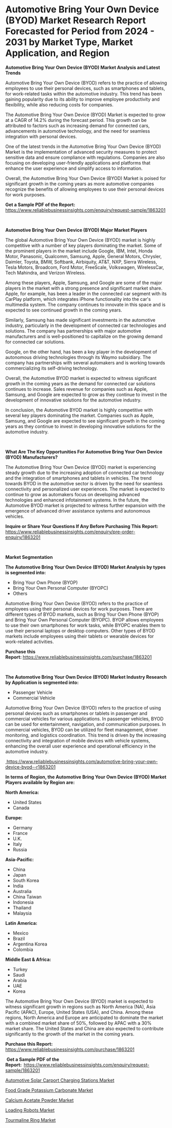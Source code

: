 <p><h1>Automotive Bring Your Own Device (BYOD) Market Research Report Forecasted for Period from 2024 -  2031 by Market Type, Market Application, and Region</h1></p><p><strong>Automotive Bring Your Own Device (BYOD) Market Analysis and Latest Trends</strong></p>
<p><p>Automotive Bring Your Own Device (BYOD) refers to the practice of allowing employees to use their personal devices, such as smartphones and tablets, for work-related tasks within the automotive industry. This trend has been gaining popularity due to its ability to improve employee productivity and flexibility, while also reducing costs for companies.</p><p>The Automotive Bring Your Own Device (BYOD) Market is expected to grow at a CAGR of 14.2% during the forecast period. This growth can be attributed to factors such as increasing demand for connected cars, advancements in automotive technology, and the need for seamless integration with personal devices.</p><p>One of the latest trends in the Automotive Bring Your Own Device (BYOD) Market is the implementation of advanced security measures to protect sensitive data and ensure compliance with regulations. Companies are also focusing on developing user-friendly applications and platforms that enhance the user experience and simplify access to information.</p><p>Overall, the Automotive Bring Your Own Device (BYOD) Market is poised for significant growth in the coming years as more automotive companies recognize the benefits of allowing employees to use their personal devices for work purposes.</p></p>
<p><strong>Get a Sample PDF of the Report:&nbsp;</strong> <a href="https://www.reliablebusinessinsights.com/enquiry/request-sample/1863201">https://www.reliablebusinessinsights.com/enquiry/request-sample/1863201</a></p>
<p>&nbsp;</p>
<p><strong>Automotive Bring Your Own Device (BYOD) Major Market Players</strong></p>
<p><p>The global Automotive Bring Your Own Device (BYOD) market is highly competitive with a number of key players dominating the market. Some of the prominent players in the market include Google, IBM, Intel, Honda Motor, Panasonic, Qualcomm, Samsung, Apple, General Motors, Chrysler, Daimler, Toyota, BMW, Softbank, Airbiquity, AT&T, NXP, Sierra Wireless, Tesla Motors, Broadcom, Ford Motor, FreeScale, Volkswagen, WirelessCar, Tech Mahindra, and Verizon Wireless.</p><p>Among these players, Apple, Samsung, and Google are some of the major players in the market with a strong presence and significant market share. Apple, for example, has been a leader in the connected car segment with its CarPlay platform, which integrates iPhone functionality into the car's multimedia system. The company continues to innovate in this space and is expected to see continued growth in the coming years.</p><p>Similarly, Samsung has made significant investments in the automotive industry, particularly in the development of connected car technologies and solutions. The company has partnerships with major automotive manufacturers and is well-positioned to capitalize on the growing demand for connected car solutions.</p><p>Google, on the other hand, has been a key player in the development of autonomous driving technologies through its Waymo subsidiary. The company has partnerships with several automakers and is working towards commercializing its self-driving technology.</p><p>Overall, the Automotive BYOD market is expected to witness significant growth in the coming years as the demand for connected car solutions continues to increase. Sales revenue for companies such as Apple, Samsung, and Google are expected to grow as they continue to invest in the development of innovative solutions for the automotive industry.</p><p>In conclusion, the Automotive BYOD market is highly competitive with several key players dominating the market. Companies such as Apple, Samsung, and Google are expected to see significant growth in the coming years as they continue to invest in developing innovative solutions for the automotive industry.</p></p>
<p>&nbsp;</p>
<p><strong>What Are The Key Opportunities For Automotive Bring Your Own Device (BYOD) Manufacturers?</strong></p>
<p><p>The Automotive Bring Your Own Device (BYOD) market is experiencing steady growth due to the increasing adoption of connected car technology and the integration of smartphones and tablets in vehicles. The trend towards BYOD in the automotive sector is driven by the need for seamless connectivity and personalized user experiences. The market is expected to continue to grow as automakers focus on developing advanced technologies and enhanced infotainment systems. In the future, the Automotive BYOD market is projected to witness further expansion with the emergence of advanced driver assistance systems and autonomous vehicles.</p></p>
<p><strong>Inquire or Share Your Questions If Any Before Purchasing This Report:</strong> <a href="https://www.reliablebusinessinsights.com/enquiry/pre-order-enquiry/1863201">https://www.reliablebusinessinsights.com/enquiry/pre-order-enquiry/1863201</a></p>
<p>&nbsp;</p>
<p><strong>Market Segmentation</strong></p>
<p><strong>The Automotive Bring Your Own Device (BYOD) Market Analysis by types is segmented into:</strong></p>
<p><ul><li>Bring Your Own Phone (BYOP)</li><li>Bring Your Own Personal Computer (BYOPC)</li><li>Others</li></ul></p>
<p><p>Automotive Bring Your Own Device (BYOD) refers to the practice of employees using their personal devices for work purposes. There are different types of BYOD markets, such as Bring Your Own Phone (BYOP) and Bring Your Own Personal Computer (BYOPC). BYOP allows employees to use their own smartphones for work tasks, while BYOPC enables them to use their personal laptops or desktop computers. Other types of BYOD markets include employees using their tablets or wearable devices for work-related activities.</p></p>
<p><strong>Purchase this Report:&nbsp;</strong><a href="https://www.reliablebusinessinsights.com/purchase/1863201">https://www.reliablebusinessinsights.com/purchase/1863201</a></p>
<p>&nbsp;</p>
<p><strong>The Automotive Bring Your Own Device (BYOD) Market Industry Research by Application is segmented into:</strong></p>
<p><ul><li>Passenger Vehicle</li><li>Commercial Vehicle</li></ul></p>
<p><p>Automotive Bring Your Own Device (BYOD) refers to the practice of using personal devices such as smartphones or tablets in passenger and commercial vehicles for various applications. In passenger vehicles, BYOD can be used for entertainment, navigation, and communication purposes. In commercial vehicles, BYOD can be utilized for fleet management, driver monitoring, and logistics coordination. This trend is driven by the increasing connectivity and integration of mobile devices with vehicle systems, enhancing the overall user experience and operational efficiency in the automotive industry.</p></p>
<p><a href="https://www.reliablebusinessinsights.com/automotive-bring-your-own-device-byod--r1863201">&nbsp;https://www.reliablebusinessinsights.com/automotive-bring-your-own-device-byod--r1863201</a></p>
<p><strong>In terms of Region, the Automotive Bring Your Own Device (BYOD) Market Players available by Region are:</strong></p>
<p>
    <p> <strong> North America: </strong>
        <ul>
            <li>United States</li>
            <li>Canada</li>
        </ul>
        </p> 
    <p> <strong> Europe: </strong>
        <ul>
            <li>Germany</li>
            <li>France</li>
            <li>U.K.</li>
            <li>Italy</li>
            <li>Russia</li>
        </ul>
        </p> 
    <p> <strong> Asia-Pacific: </strong>
        <ul>
            <li>China</li>
            <li>Japan</li>
            <li>South Korea</li>
            <li>India</li>
            <li>Australia</li>
            <li>China Taiwan</li>
            <li>Indonesia</li>
            <li>Thailand</li>
            <li>Malaysia</li>
        </ul>
        </p> 
    <p> <strong> Latin America: </strong>
        <ul>
            <li>Mexico</li>
            <li>Brazil</li>
            <li>Argentina Korea</li>
            <li>Colombia</li>
        </ul>
        </p> 
    <p> <strong> Middle East & Africa: </strong>
        <ul>
            <li>Turkey</li>
            <li>Saudi</li>
            <li>Arabia</li>
            <li>UAE</li>
            <li>Korea</li>
        </ul>
    </p>
    </p>
<p><p>The Automotive Bring Your Own Device (BYOD) market is expected to witness significant growth in regions such as North America (NA), Asia Pacific (APAC), Europe, United States (USA), and China. Among these regions, North America and Europe are anticipated to dominate the market with a combined market share of 50%, followed by APAC with a 30% market share. The United States and China are also expected to contribute significantly to the growth of the market in the coming years.</p></p>
<p><strong>Purchase this Report: </strong><a href="https://www.reliablebusinessinsights.com/purchase/1863201">https://www.reliablebusinessinsights.com/purchase/1863201</a></p>
<p>&nbsp;<strong>Get a Sample PDF of the Report:&nbsp;&nbsp;</strong><a href="https://www.reliablebusinessinsights.com/enquiry/request-sample/1863201">https://www.reliablebusinessinsights.com/enquiry/request-sample/1863201</a></p>
<p><strong></strong></p>
<p><p><a href="https://www.linkedin.com/pulse/automotive-solar-carport-charging-stations-market-trends-y4aee?trackingId=7EaMCK87sjBfxrqMuaOevA%3D%3D">Automotive Solar Carport Charging Stations Market</a></p><p><a href="https://medium.com/@alexander.bell98078/strategic-insights-into-global-food-grade-potassium-carbonate-market-trends-2024-2031-covered-ac4c3ba079b5">Food Grade Potassium Carbonate Market</a></p><p><a href="https://medium.com/@richard.james09789/analyzing-calcium-acetate-powder-market-dynamics-and-growth-drivers-and-forecasted-for-period-from-4da989a19f63">Calcium Acetate Powder Market</a></p><p><a href="https://github.com/ksleyeze/Market-Research-Report-List-1/blob/main/loading-robots-market.md">Loading Robots Market</a></p><p><a href="https://github.com/hlspriggs/Market-Research-Report-List-1/blob/main/tourmaline-ring-market.md">Tourmaline Ring Market</a></p></p>